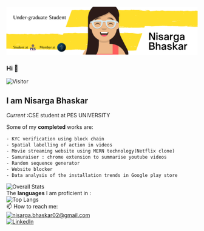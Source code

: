 ![nisarga banner image](./nisarga_banner.png)
### Hi 👋
![Visitor](https://visitor-badge.laobi.icu/badge?page_id=nisargabhaskar.nisarga.bhaskar)
## I am Nisarga Bhaskar 
<i>Current </i>:CSE student at PES UNIVERSITY

<!-- Some of my __on-going__ works are:

    - Random sequence generator  -->
Some of my __completed__ works are:

    - KYC verification using block chain
    - Spatial labelling of action in videos
    - Movie streaming website using MERN technology(Netflix clone)
    - Samuraiser : chrome extension to summarise youtube videos
    - Random sequence generator
    - Website blocker
    - Data analysis of the installation trends in Google play store
    
![Overall Stats](https://github-readme-stats.vercel.app/api?username=nisargabhaskar&count_private=true&show_icons=true&hide=contribs)
<br>
The __languages__ I am proficient in :<br>
![Top Langs](https://github-readme-stats.vercel.app/api/top-langs/?username=nisargabhaskar&layout=piechart)
<br>
📫 How to reach me:<br>
<a href="mailto:nisarga.bhaskar02@gmail.com">![nisarga.bhaskar02@gmail.com](https://img.shields.io/badge/Gmail-D14836?style=for-the-badge&logo=gmail&logoColor=white)</a> <br><a href="https://www.linkedin.com/in/nisarga-bhaskar-69a86a224/">![LinkedIn](https://img.shields.io/badge/LinkedIn-0077B5?style=for-the-badge&logo=linkedin&logoColor=white)</a>
